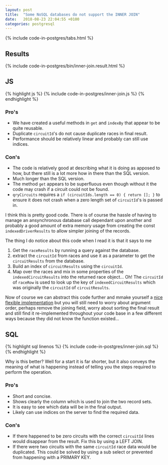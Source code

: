 ```yaml
---
layout: post
title:  "Some NoSQL databases do not support the INNER JOIN"
date:   2018-08-23 22:04:55 +0100
categories: postgresql
---
```


{% include code-in-postgres/tabs.html %}

## Results

{% include code-in-postgres/bin/inner-join.result.html %}

## JS

{% highlight js %}
{% include code-in-postgres/inner-join.js %}
{% endhighlight %}

### Pro's

 * We have created a useful methods in `get` and `indexBy` that appear to be quite reusable.
 * Duplicate `circuitId`'s do not cause duplicate races in final result.
 * Performance should be relatively linear and probably can still use indices.

### Con's

 * The code is relatively good at describing what it is doing as apposed to how, but there still is a lot more how in there than the SQL version.
 * Much longer than the SQL version.
 * The method `get` appears to be superfluous even though without it the code may crash if a circuit could not be found.
 * `qryCircuits` requires a `if (circuitIds.length == 0) { return []; }` to ensure it does not crash when a zero length set of `circuitId`'s is passed in.

I think this is pretty good code. There is of course the hassle of having to manage an ansynchronous database call dependant upon another and probably a good amount of extra memory usage from creating the const `indexedDriverResults` to allow simpler joining of the records.

The thing I do notice about this code when I read it is that it says to me

 1. Get the `raceResults` by running a query against the database.
 2. extract the `circuitId` from races and use it as a parameter to get the `circuitResults` from the database.
 3. Build an index of `circuitResults` using the `circuitId`.
 4. Map over the races and mix in some properties of the `indexedCircuitResults` into the returned race object... Oh! The `circuitId` of `raceRow` is used to look up the key of `indexedCircuitResults` which was originally the `circuitId` of `circuitResults`.

Now of course we can abstract this code further and mmake yourself a [nice flexible implementation](https://ramdajs.com/docs/#innerJoin) but you will still need to worry about argument order, perhaps remove the joining field, worry about sorting the final result and still find it re-implemented throughout your code base in a few different ways because they did not know the function existed...


## SQL
{% highlight sql linenos %}
{% include code-in-postgres/inner-join.sql %}
{% endhighlight %}

Why is this better? Well for a start it is far shorter, but it also conveys the meaning of what is happening instead of telling you the steps required to perform the operation.

### Pro's

 * Short and concise.
 * Shows clearly the column which is used to join the two record sets.
 * It is easy to see which data will be in the final output.
 * Likely can use indices on the server to find the required data.

### Con's

 * If there happened to be zero circuits with the correct `circuitId` lines would disappear from the result. Fix this by using a LEFT JOIN.
 * If there were two circuits with the same `circuitId` race data would be duplicated. This could be solved by using a sub select or prevented from happening with a PRIMARY KEY.

<script>
(function() {
    {% include jekyll-create-sections-from-headers.js %}
    {% include code-in-postgres/create-sections-to-support.js %}
}())
</script>
<style>
    {% include code-in-postgres/compare.css %}
</style>

